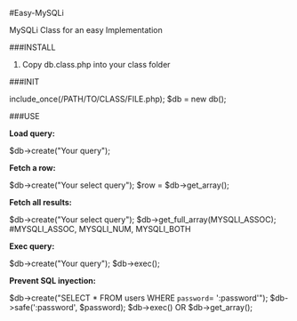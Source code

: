 #Easy-MySQLi

MySQLi Class for an easy Implementation


###INSTALL


1. Copy db.class.php into your class folder

###INIT


include_once(/PATH/TO/CLASS/FILE.php);
$db = new db();

###USE 

**Load query:**

$db->create("Your query");

**Fetch a row:**

$db->create("Your select query");
$row = $db->get_array();

**Fetch all results:**

$db->create("Your select query");
$db->get_full_array(MYSQLI_ASSOC); #MYSQLI_ASSOC, MYSQLI_NUM, MYSQLI_BOTH

**Exec query:**

$db->create("Your query");
$db->exec();

**Prevent SQL inyection:**

$db->create("SELECT * FROM users WHERE `password`= ':password'");
$db->safe(':password', $password);
$db->exec() OR $db->get_array();
